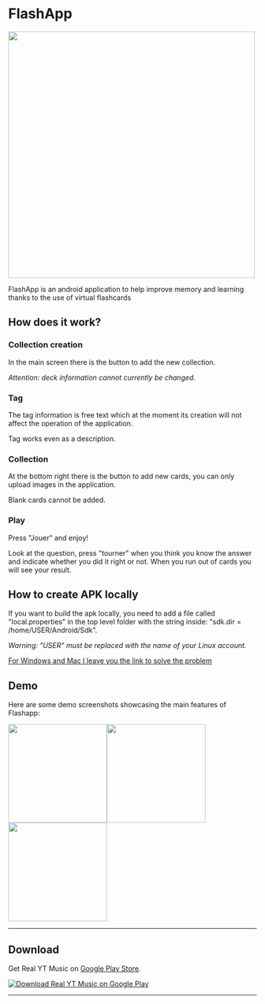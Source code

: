 # FlashApp

<img src = "https://riccardoventurini.dev/assets/portfolio/flashapp.png" width ="500" />

FlashApp is an android application to help improve memory and learning thanks to the use of virtual flashcards

## How does it work?

### Collection creation

In the main screen there is the button to add the new collection.

*Attention: deck information cannot currently be changed.*

### Tag

The tag information is free text which at the moment its creation will not affect the operation of the application.

Tag works even as a description.

### Collection

At the bottom right there is the button to add new cards, you can only upload images in the application.

Blank cards cannot be added.

### Play

Press "Jouer" and enjoy!

Look at the question, press "tourner" when you think you know the answer and indicate whether you did it right or not.
When you run out of cards you will see your result.

## How to create APK locally
If you want to build the apk locally, you need to add a file called "local.properties" in the top level folder with the string inside: "sdk.dir = /home/USER/Android/Sdk".

*Warning: "USER" must be replaced with the name of your Linux account.*


[For Windows and Mac I leave you the link to solve the problem](https://stackoverflow.com/questions/27620262/sdk-location-not-found-define-location-with-sdk-dir-in-the-local-properties-fil)

## Demo

Here are some demo screenshots showcasing the main features of Flashapp:

<img src = "https://play-lh.googleusercontent.com/B-Yt4hcxs4Ahnk_6hz7_6YH3qLO7g-z1Gmzzbz3tM2eLb36iYXGXvdZP2pVYmXDHYTM=w526-h296" width ="200" /><img src = "https://play-lh.googleusercontent.com/o7k8kD3QS0GQTgirb-rO52ZqXd7C15e0rSsQGvaVeRB3JgC-e7yjXE69W_UJiJV1G-c=w526-h296" width ="200" /><img src = "https://play-lh.googleusercontent.com/VBv7ToL27XJRjqgi_3fO3TWk6Z1jkDx5BSQOee5UqFbU4bC1Qz_uVvmWi5dSE5F4ayE=w526-h296" width ="200" />

---

## Download

Get Real YT Music on [Google Play Store](https://play.google.com/store/apps/details?id=com.ctrlvnt.flashapp).

[![Download Real YT Music on Google Play](https://play.google.com/intl/en_us/badges/static/images/badges/en_badge_web_generic.png)](https://play.google.com/store/apps/details?id=com.ctrlvnt.flashapp)

---

